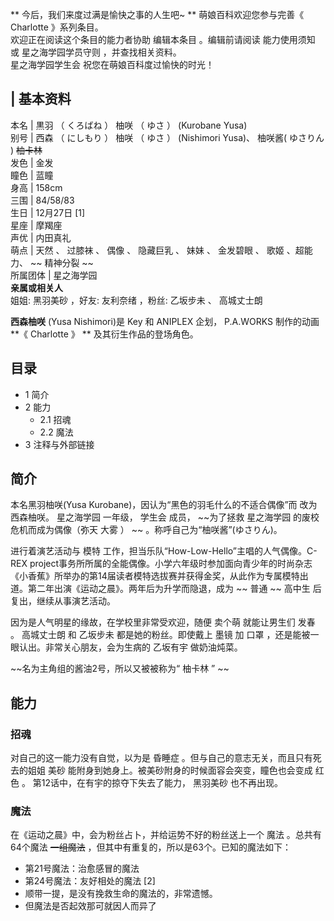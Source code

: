 ** 今后，我们来度过满是愉快之事的人生吧~  ** 萌娘百科欢迎您参与完善《  Charlotte  》系列条目。  
欢迎正在阅读这个条目的能力者协助  编辑本条目  。编辑前请阅读  能力使用须知  或  星之海学园学员守则  ，并查找相关资料。  
星之海学园学生会  祝您在萌娘百科度过愉快的时光！

  

|  **基本资料**  
---  
本名  |  黒羽  （  くろばね  ）  柚咲  （  ゆさ  ）  (Kurobane Yusa)   
别号  |  西森  （  にしもり  ）  柚咲  （  ゆさ  ）  (Nishimori Yusa)、  柚咲酱(  ゆさりん  )  ~~柚卡林~~  
发色  |  金发   
瞳色  |  蓝瞳   
身高  |  158cm   
三围  |  84/58/83   
生日  |  12月27日  [1]   
星座  |  摩羯座   
声优  |  内田真礼   
萌点  |  天然  、  过膝袜  、  偶像  、  隐藏巨乳  、  妹妹  、  金发碧眼  、  歌姬  、超能力、 ~~ 精神分裂  ~~  
所属团体  |  星之海学园   
**亲属或相关人**  
姐姐:  黑羽美砂  ，好友:  友利奈绪  ，粉丝:  乙坂步未  、  高城丈士朗  
  
**西森柚咲** (Yusa Nishimori)是  Key  和  ANIPLEX  企划，  P.A.WORKS  制作的动画 **《
Charlotte  》 ** 及其衍生作品的登场角色。

##  目录

  * 1  简介 
  * 2  能力 
    * 2.1  招魂 
    * 2.2  魔法 
  * 3  注释与外部链接 

##  简介

本名黑羽柚咲(Yusa Kurobane)，因认为“黑色的羽毛什么的不适合偶像”而  改为  西森柚咲。  星之海学园  一年级，  学生会  成员，
~~为了拯救 星之海学园  的废校危机而成为偶像（弥天  大雾  ） ~~ 。称呼自己为“柚咲酱”(ゆさりん)。

进行着演艺活动与  模特  工作，担当乐队“How-Low-Hello”主唱的人气偶像。C-REX
project事务所所属的全能偶像。小学六年级时参加面向青少年的时尚杂志《小香蕉》所举办的第14届读者模特选拔赛并获得金奖，从此作为专属模特出道。第二年出演《运动之晨》。两年后为升学而隐退，成为
~~ 普通  ~~ 高中生  后复出，继续从事演艺活动。

因为是人气明星的缘故，在学校里非常受欢迎，随便  卖个萌  就能让男生们  发春  。  高城丈士朗  和  乙坂步未  都是她的粉丝。即使戴上  墨镜
加  口罩  ，还是能被一眼认出。非常关心朋友，会为生病的  乙坂有宇  做奶油炖菜。

~~名为主角组的酱油2号，所以又被被称为“ 柚卡林  ” ~~

##  能力

###  招魂

对自己的这一能力没有自觉，以为是  昏睡症  。但与自己的意志无关，而且只有死去的姐姐  美砂  能附身到她身上。被美砂附身的时候面容会突变，瞳色也会变成
红色  。  第12话中，在有宇的掠夺下失去了能力，  黑羽美砂  也不再出现。

###  魔法

在《运动之晨》中，会为粉丝占卜，并给运势不好的粉丝送上一个  魔法  。总共有64个魔法 ~~一组魔法~~ ，但其中有重复的，所以是63个。已知的魔法如下：

  * 第21号魔法：治愈感冒的魔法 
  * 第24号魔法：友好相处的魔法  [2] 
  * 顺带一提，是没有挽救生命的魔法的，非常遗憾。 
  * 但魔法是否起效那可就因人而异了 